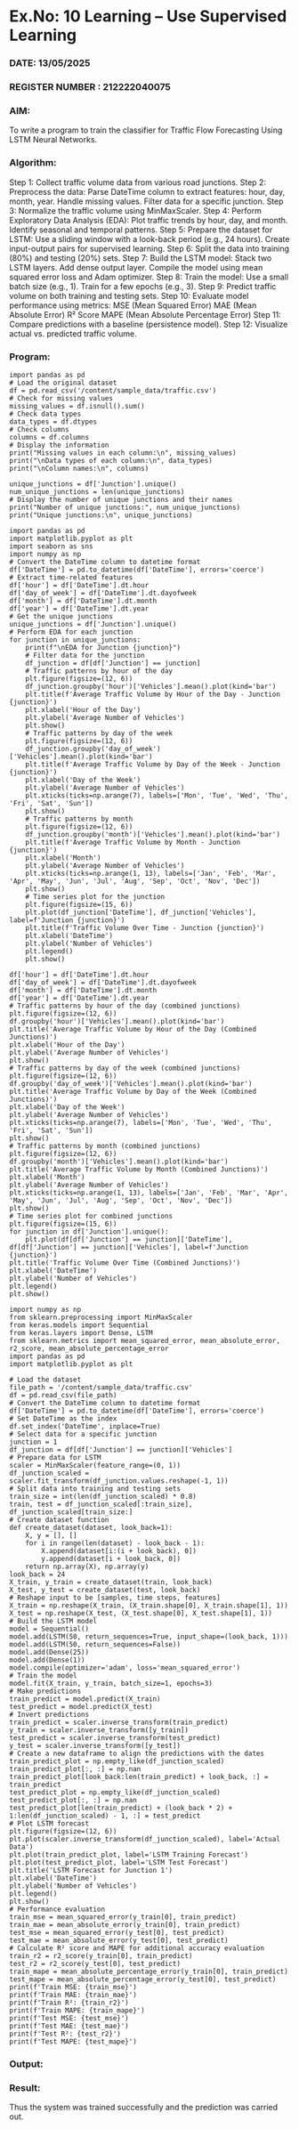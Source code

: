 # Ex.No: 10 Learning – Use Supervised Learning  
### DATE: 13/05/2025
### REGISTER NUMBER : 212222040075
### AIM: 
To write a program to train the classifier for Traffic Flow Forecasting Using LSTM Neural Networks.
###  Algorithm:

Step 1: Collect traffic volume data from various road junctions.
Step 2: Preprocess the data:
  Parse DateTime column to extract features: hour, day, month, year.
  Handle missing values.
  Filter data for a specific junction.
Step 3: Normalize the traffic volume using MinMaxScaler.
Step 4: Perform Exploratory Data Analysis (EDA):
  Plot traffic trends by hour, day, and month.
  Identify seasonal and temporal patterns.
Step 5: Prepare the dataset for LSTM:
  Use a sliding window with a look-back period (e.g., 24 hours).
  Create input-output pairs for supervised learning.
Step 6: Split the data into training (80%) and testing (20%) sets.
Step 7: Build the LSTM model:
  Stack two LSTM layers.
  Add dense output layer.
  Compile the model using mean squared error loss and Adam optimizer.
Step 8: Train the model:
  Use a small batch size (e.g., 1).
  Train for a few epochs (e.g., 3).
Step 9: Predict traffic volume on both training and testing sets.
Step 10: Evaluate model performance using metrics:
  MSE (Mean Squared Error)
  MAE (Mean Absolute Error)
  R² Score
  MAPE (Mean Absolute Percentage Error)
Step 11: Compare predictions with a baseline (persistence model).
Step 12: Visualize actual vs. predicted traffic volume.

### Program:
```
import pandas as pd
# Load the original dataset
df = pd.read_csv('/content/sample_data/traffic.csv')
# Check for missing values
missing_values = df.isnull().sum()
# Check data types
data_types = df.dtypes
# Check columns
columns = df.columns
# Display the information
print("Missing values in each column:\n", missing_values)
print("\nData types of each column:\n", data_types)
print("\nColumn names:\n", columns)

unique_junctions = df['Junction'].unique()
num_unique_junctions = len(unique_junctions)
# Display the number of unique junctions and their names
print("Number of unique junctions:", num_unique_junctions)
print("Unique junctions:\n", unique_junctions)

import pandas as pd
import matplotlib.pyplot as plt
import seaborn as sns
import numpy as np
# Convert the DateTime column to datetime format
df['DateTime'] = pd.to_datetime(df['DateTime'], errors='coerce')
# Extract time-related features
df['hour'] = df['DateTime'].dt.hour
df['day_of_week'] = df['DateTime'].dt.dayofweek
df['month'] = df['DateTime'].dt.month
df['year'] = df['DateTime'].dt.year
# Get the unique junctions
unique_junctions = df['Junction'].unique()
# Perform EDA for each junction
for junction in unique_junctions:
    print(f"\nEDA for Junction {junction}")
    # Filter data for the junction
    df_junction = df[df['Junction'] == junction]
    # Traffic patterns by hour of the day
    plt.figure(figsize=(12, 6))
    df_junction.groupby('hour')['Vehicles'].mean().plot(kind='bar')
    plt.title(f'Average Traffic Volume by Hour of the Day - Junction {junction}')
    plt.xlabel('Hour of the Day')
    plt.ylabel('Average Number of Vehicles')
    plt.show()
    # Traffic patterns by day of the week
    plt.figure(figsize=(12, 6))
    df_junction.groupby('day_of_week')['Vehicles'].mean().plot(kind='bar')
    plt.title(f'Average Traffic Volume by Day of the Week - Junction {junction}')
    plt.xlabel('Day of the Week')
    plt.ylabel('Average Number of Vehicles')
    plt.xticks(ticks=np.arange(7), labels=['Mon', 'Tue', 'Wed', 'Thu', 'Fri', 'Sat', 'Sun'])
    plt.show()
    # Traffic patterns by month
    plt.figure(figsize=(12, 6))
    df_junction.groupby('month')['Vehicles'].mean().plot(kind='bar')
    plt.title(f'Average Traffic Volume by Month - Junction {junction}')
    plt.xlabel('Month')
    plt.ylabel('Average Number of Vehicles')
    plt.xticks(ticks=np.arange(1, 13), labels=['Jan', 'Feb', 'Mar', 'Apr', 'May', 'Jun', 'Jul', 'Aug', 'Sep', 'Oct', 'Nov', 'Dec'])
    plt.show()
    # Time series plot for the junction
    plt.figure(figsize=(15, 6))
    plt.plot(df_junction['DateTime'], df_junction['Vehicles'], label=f'Junction {junction}')
    plt.title(f'Traffic Volume Over Time - Junction {junction}')
    plt.xlabel('DateTime')
    plt.ylabel('Number of Vehicles')
    plt.legend()
    plt.show()

df['hour'] = df['DateTime'].dt.hour
df['day_of_week'] = df['DateTime'].dt.dayofweek
df['month'] = df['DateTime'].dt.month
df['year'] = df['DateTime'].dt.year
# Traffic patterns by hour of the day (combined junctions)
plt.figure(figsize=(12, 6))
df.groupby('hour')['Vehicles'].mean().plot(kind='bar')
plt.title('Average Traffic Volume by Hour of the Day (Combined Junctions)')
plt.xlabel('Hour of the Day')
plt.ylabel('Average Number of Vehicles')
plt.show()
# Traffic patterns by day of the week (combined junctions)
plt.figure(figsize=(12, 6))
df.groupby('day_of_week')['Vehicles'].mean().plot(kind='bar')
plt.title('Average Traffic Volume by Day of the Week (Combined Junctions)')
plt.xlabel('Day of the Week')
plt.ylabel('Average Number of Vehicles')
plt.xticks(ticks=np.arange(7), labels=['Mon', 'Tue', 'Wed', 'Thu', 'Fri', 'Sat', 'Sun'])
plt.show()
# Traffic patterns by month (combined junctions)
plt.figure(figsize=(12, 6))
df.groupby('month')['Vehicles'].mean().plot(kind='bar')
plt.title('Average Traffic Volume by Month (Combined Junctions)')
plt.xlabel('Month')
plt.ylabel('Average Number of Vehicles')
plt.xticks(ticks=np.arange(1, 13), labels=['Jan', 'Feb', 'Mar', 'Apr', 'May', 'Jun', 'Jul', 'Aug', 'Sep', 'Oct', 'Nov', 'Dec'])
plt.show()
# Time series plot for combined junctions
plt.figure(figsize=(15, 6))
for junction in df['Junction'].unique():
    plt.plot(df[df['Junction'] == junction]['DateTime'], df[df['Junction'] == junction]['Vehicles'], label=f'Junction {junction}')
plt.title('Traffic Volume Over Time (Combined Junctions)')
plt.xlabel('DateTime')
plt.ylabel('Number of Vehicles')
plt.legend()
plt.show()

import numpy as np
from sklearn.preprocessing import MinMaxScaler
from keras.models import Sequential
from keras.layers import Dense, LSTM
from sklearn.metrics import mean_squared_error, mean_absolute_error, r2_score, mean_absolute_percentage_error
import pandas as pd
import matplotlib.pyplot as plt

# Load the dataset
file_path = '/content/sample_data/traffic.csv'
df = pd.read_csv(file_path)
# Convert the DateTime column to datetime format
df['DateTime'] = pd.to_datetime(df['DateTime'], errors='coerce')
# Set DateTime as the index
df.set_index('DateTime', inplace=True)
# Select data for a specific junction
junction = 1
df_junction = df[df['Junction'] == junction]['Vehicles']
# Prepare data for LSTM
scaler = MinMaxScaler(feature_range=(0, 1))
df_junction_scaled = scaler.fit_transform(df_junction.values.reshape(-1, 1))
# Split data into training and testing sets
train_size = int(len(df_junction_scaled) * 0.8)
train, test = df_junction_scaled[:train_size], df_junction_scaled[train_size:]
# Create dataset function
def create_dataset(dataset, look_back=1):
    X, y = [], []
    for i in range(len(dataset) - look_back - 1):
        X.append(dataset[i:(i + look_back), 0])
        y.append(dataset[i + look_back, 0])
    return np.array(X), np.array(y)
look_back = 24
X_train, y_train = create_dataset(train, look_back)
X_test, y_test = create_dataset(test, look_back)
# Reshape input to be [samples, time steps, features]
X_train = np.reshape(X_train, (X_train.shape[0], X_train.shape[1], 1))
X_test = np.reshape(X_test, (X_test.shape[0], X_test.shape[1], 1))
# Build the LSTM model
model = Sequential()
model.add(LSTM(50, return_sequences=True, input_shape=(look_back, 1)))
model.add(LSTM(50, return_sequences=False))
model.add(Dense(25))
model.add(Dense(1))
model.compile(optimizer='adam', loss='mean_squared_error')
# Train the model
model.fit(X_train, y_train, batch_size=1, epochs=3)
# Make predictions
train_predict = model.predict(X_train)
test_predict = model.predict(X_test)
# Invert predictions
train_predict = scaler.inverse_transform(train_predict)
y_train = scaler.inverse_transform([y_train])
test_predict = scaler.inverse_transform(test_predict)
y_test = scaler.inverse_transform([y_test])
# Create a new dataframe to align the predictions with the dates
train_predict_plot = np.empty_like(df_junction_scaled)
train_predict_plot[:, :] = np.nan
train_predict_plot[look_back:len(train_predict) + look_back, :] = train_predict
test_predict_plot = np.empty_like(df_junction_scaled)
test_predict_plot[:, :] = np.nan
test_predict_plot[len(train_predict) + (look_back * 2) + 1:len(df_junction_scaled) - 1, :] = test_predict
# Plot LSTM forecast
plt.figure(figsize=(12, 6))
plt.plot(scaler.inverse_transform(df_junction_scaled), label='Actual Data')
plt.plot(train_predict_plot, label='LSTM Training Forecast')
plt.plot(test_predict_plot, label='LSTM Test Forecast')
plt.title('LSTM Forecast for Junction 1')
plt.xlabel('DateTime')
plt.ylabel('Number of Vehicles')
plt.legend()
plt.show()
# Performance evaluation
train_mse = mean_squared_error(y_train[0], train_predict)
train_mae = mean_absolute_error(y_train[0], train_predict)
test_mse = mean_squared_error(y_test[0], test_predict)
test_mae = mean_absolute_error(y_test[0], test_predict)
# Calculate R² score and MAPE for additional accuracy evaluation
train_r2 = r2_score(y_train[0], train_predict)
test_r2 = r2_score(y_test[0], test_predict)
train_mape = mean_absolute_percentage_error(y_train[0], train_predict)
test_mape = mean_absolute_percentage_error(y_test[0], test_predict)
print(f'Train MSE: {train_mse}')
print(f'Train MAE: {train_mae}')
print(f'Train R²: {train_r2}')
print(f'Train MAPE: {train_mape}')
print(f'Test MSE: {test_mse}')
print(f'Test MAE: {test_mae}')
print(f'Test R²: {test_r2}')
print(f'Test MAPE: {test_mape}')

```

### Output:




### Result:
Thus the system was trained successfully and the prediction was carried out.
